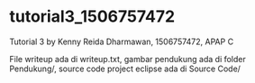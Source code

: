 # tutorial3_1506757472
Tutorial 3 by Kenny Reida Dharmawan, 1506757472, APAP C

File writeup ada di writeup.txt, gambar pendukung ada di folder Pendukung/, source code project eclipse ada di Source Code/
